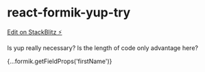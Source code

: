 # react-formik-yup-try

[Edit on StackBlitz ⚡️](https://stackblitz.com/edit/react-formik-yup-try)

Is yup really necessary? Is the length of code only advantage here?

{...formik.getFieldProps('firstName')}

